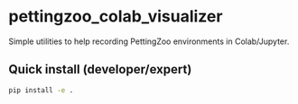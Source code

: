 # pettingzoo_colab_visualizer


Simple utilities to help recording PettingZoo environments in Colab/Jupyter.


## Quick install (developer/expert)


```bash
pip install -e .